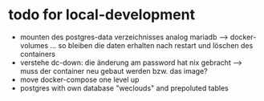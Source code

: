 # todo for local-development

- mounten des postgres-data verzeichnisses analog mariadb --> docker-volumes ... so bleiben die
  daten erhalten nach restart und löschen des containers
- verstehe dc-down: die änderung am password hat nix gebracht --> muss der container neu gebaut
  werden bzw. das image?
- move docker-compose one level up
- postgres with own database "weclouds" and prepoluted tables